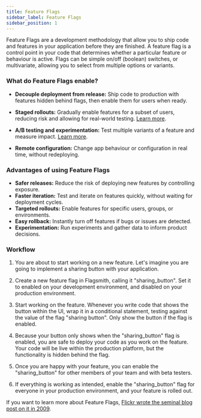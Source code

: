 ```yaml
---
title: Feature Flags
sidebar_label: Feature Flags
sidebar_position: 1
---
```


Feature Flags are a development methodology that allow you to ship code and features in your application before they are finished. A feature flag is a control point in your code that determines whether a particular feature or behaviour is active. Flags can be simple on/off (boolean) switches, or multivariate, allowing you to select from multiple options or variants.

### What do Feature Flags enable?

- **Decouple deployment from release:** Ship code to production with features hidden behind flags, then enable them for users when ready.

- **Staged rollouts:** Gradually enable features for a subset of users, reducing risk and allowing for real-world testing. [Learn more](/managing-flags/rollout/rollout-by-percentage).

- **A/B testing and experimentation:** Test multiple variants of a feature and measure impact. [Learn more](/experimentation-ab-testing).

- **Remote configuration:** Change app behaviour or configuration in real time, without redeploying.

### Advantages of using Feature Flags

- **Safer releases:** Reduce the risk of deploying new features by controlling exposure.
- **Faster iteration:** Test and iterate on features quickly, without waiting for deployment cycles.
- **Targeted rollouts:** Enable features for specific users, groups, or environments.
- **Easy rollback:** Instantly turn off features if bugs or issues are detected.
- **Experimentation:** Run experiments and gather data to inform product decisions.

### Workflow

1. You are about to start working on a new feature. Let's imagine you are going to implement a sharing button with your application.

2. Create a new feature flag in Flagsmith, calling it "sharing_button". Set it to enabled on your development environment, and disabled on your production environment.

3. Start working on the feature. Whenever you write code that shows the button within the UI, wrap it in a conditional statement, testing against the value of the flag "sharing button". Only show the button if the flag is enabled.

4. Because your button only shows when the "sharing_button" flag is enabled, you are safe to deploy your code as you work on the feature. Your code will be live within the production platform, but the functionality is hidden behind the flag.

5. Once you are happy with your feature, you can enable the "sharing_button" for other members of your team and with beta testers.

6. If everything is working as intended, enable the "sharing_button" flag for everyone in your production environment, and your feature is rolled out.

If you want to learn more about Feature Flags,
[Flickr wrote the seminal blog post on it in 2009](https://code.flickr.net/2009/12/02/flipping-out/).
